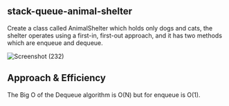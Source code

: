 ## stack-queue-animal-shelter

Create a class called AnimalShelter which holds only dogs and cats, the shelter operates using a first-in, first-out approach, and it has two methods which are enqueue and dequeue.

![Screenshot (232)](https://user-images.githubusercontent.com/98957434/163911881-efafa0db-6919-49ff-99ac-ecd9cbd102cd.png)


## Approach & Efficiency

The Big O of the Dequeue algorithm is O(N) but for enqueue is O(1).